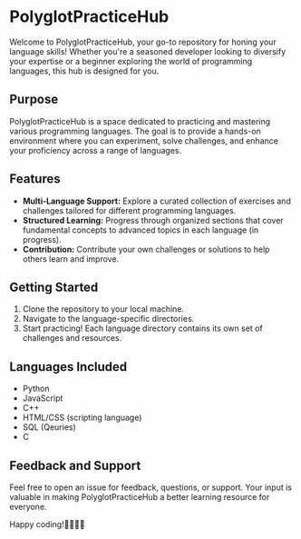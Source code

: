 # PolyglotPracticeHub

Welcome to PolyglotPracticeHub, your go-to repository for honing your language skills! Whether you're a seasoned developer looking to diversify your expertise or a beginner exploring the world of programming languages, this hub is designed for you.

## Purpose

PolyglotPracticeHub is a space dedicated to practicing and mastering various programming languages. The goal is to provide a hands-on environment where you can experiment, solve challenges, and enhance your proficiency across a range of languages.

## Features

- **Multi-Language Support:** Explore a curated collection of exercises and challenges tailored for different programming languages.
- **Structured Learning:** Progress through organized sections that cover fundamental concepts to advanced topics in each language (in progress).
- **Contribution:** Contribute your own challenges or solutions to help others learn and improve.

## Getting Started

1. Clone the repository to your local machine.
2. Navigate to the language-specific directories.
3. Start practicing! Each language directory contains its own set of challenges and resources.

## Languages Included

- Python
- JavaScript
- C++
- HTML/CSS (scripting language)
- SQL (Qeuries)
- C

## Feedback and Support

Feel free to open an issue for feedback, questions, or support. Your input is valuable in making PolyglotPracticeHub a better learning resource for everyone.

Happy coding!👩‍💻🧑‍💻
